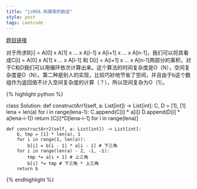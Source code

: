```yaml
---
title: "jz066.构建乘积数组"
style: post
tags: Leetcode
---
```


[题目链接](https://leetcode-cn.com/problems/gou-jian-cheng-ji-shu-zu-lcof/)

对于所求B[i] = A[0] x A[1] x ... x A[i-1] x A[i+1] x ... x A[n-1]，我们可以将其看成C[i] = A[0] x A[1] x ... x A[i-1] 和 D[i] = A[i+1] x ... x A[n-1]两部分的乘积，对于C和D我们可以用循环依次计算出来。这个算法的时间复杂度是O（N），空间复杂度是O（N）。第二种是别人的实现，比较巧妙地节省了空间，并且由于b这个数组作为返回值不计入空间复杂度的计算（？），所以空间复杂为O（1）。

{% highlight python %}

class Solution:
    def constructArr1(self, a: List[int]) -> List[int]:
        C, D = [1], [1]
        lena = len(a)
        for i in range(lena-1):
            C.append(C[i] * a[i])
            D.append(D[i] * a[lena-i-1])
        return [C[i]*D[lena-i-1] for i in range(lena)]

    def constructArr2(self, a: List[int]) -> List[int]:
        b, tmp = [1] * len(a), 1
        for i in range(1, len(a)):
            b[i] = b[i - 1] * a[i - 1] # 下三角
        for i in range(len(a) - 2, -1, -1): 
            tmp *= a[i + 1] # 上三角
            b[i] *= tmp # 下三角 * 上三角
        return b

{% endhighlight %}

